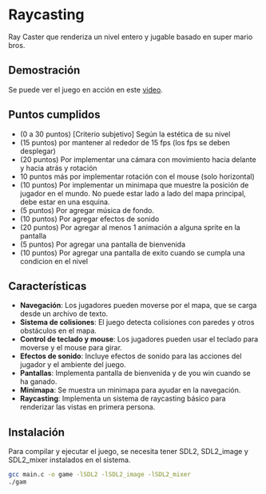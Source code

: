 # Raycasting

Ray Caster que renderiza un nivel entero y jugable basado en super mario bros.

## Demostración

Se puede ver el juego en acción en este [video](https://drive.google.com/file/d/1oENJwumCeGXfCwfiAI78rbZ9ddpbtOaV/view?usp=sharing).

## Puntos cumplidos

- (0 a 30 puntos) [Criterio subjetivo] Según la estética de su nivel
- (15 puntos) por mantener al rededor de 15 fps (los fps se deben desplegar)
- (20 puntos) Por implementar una cámara con movimiento hacia delante y hacia atrás y rotación 
- 10 puntos más por implementar rotación con el mouse (solo horizontal)
- (10 puntos) Por implementar un minimapa que muestre la posición de jugador en el mundo. No puede estar lado a lado del mapa principal, debe estar en una esquina.
- (5 puntos) Por agregar música de fondo.
- (10 puntos) Por agregar efectos de sonido
- (20 puntos) Por agregar al menos 1 animación a alguna sprite en la pantalla
- (5 puntos) Por agregar una pantalla de bienvenida
- (10 puntos) Por agregar una pantalla de exito cuando se cumpla una condicion en el nivel

## Características

- **Navegación**: Los jugadores pueden moverse por el mapa, que se carga desde un archivo de texto.
- **Sistema de colisiones**: El juego detecta colisiones con paredes y otros obstáculos en el mapa.
- **Control de teclado y mouse**: Los jugadores pueden usar el teclado para moverse y el mouse para girar.
- **Efectos de sonido**: Incluye efectos de sonido para las acciones del jugador y el ambiente del juego.
- **Pantallas**: Implementa pantalla de bienvenida y de you win cuando se ha ganado.
- **Minimapa**: Se muestra un minimapa para ayudar en la navegación.
- **Raycasting**: Implementa un sistema de raycasting básico para renderizar las vistas en primera persona.

## Instalación

Para compilar y ejecutar el juego, se necesita tener SDL2, SDL2_image y SDL2_mixer instalados en el sistema.

```bash
gcc main.c -o game -lSDL2 -lSDL2_image -lSDL2_mixer
./gam
```
